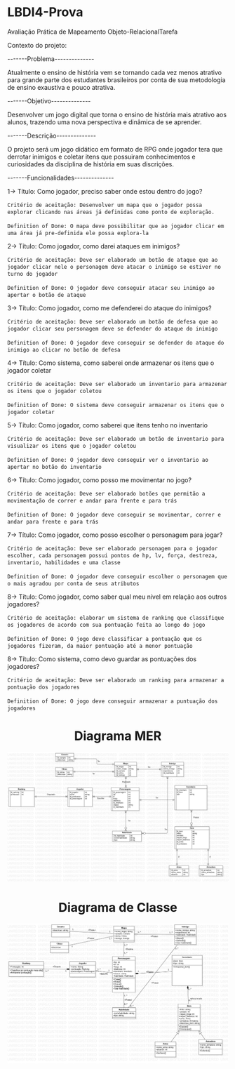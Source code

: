 # LBDI4-Prova
Avaliação Prática de Mapeamento Objeto-RelacionalTarefa

Contexto do projeto:

-------Problema--------------

Atualmente o ensino de história vem se tornando cada vez menos atrativo para grande parte dos estudantes brasileiros por conta de sua metodologia de ensino exaustiva e pouco atrativa.

-------Objetivo--------------

Desenvolver um jogo digital que torna o ensino de história mais atrativo aos alunos, trazendo uma nova perspectiva e dinâmica de se aprender.

-------Descrição--------------

O projeto será um jogo didático em formato de RPG onde jogador tera que derrotar inimigos e coletar itens que possuiram conhecimentos e curiosidades da disciplina de história em suas discrições.


-------Funcionalidades--------------

1-> Título: Como jogador, preciso saber onde estou dentro do jogo?

    Critério de aceitação: Desenvolver um mapa que o jogador possa explorar clicando nas áreas já definidas como ponto de exploração.
    
    Definition of Done: O mapa deve possibilitar que ao jogador clicar em uma área já pre-definida ele possa explora-la
    
2-> Título: Como jogador, como darei ataques em inimigos?
    
    Critério de aceitação: Deve ser elaborado um botão de ataque que ao jogador clicar nele o personagem deve atacar o inimigo se estiver no turno do jogador
    
    Definition of Done: O jogador deve conseguir atacar seu inimigo ao apertar o botão de ataque


3-> Título: Como jogador, como me defenderei do ataque do inimigos?
    
    Critério de aceitação: Deve ser elaborado um botão de defesa que ao jogador clicar seu personagem deve se defender do ataque do inimigo
    
    Definition of Done: O jogador deve conseguir se defender do ataque do inimigo ao clicar no botão de defesa
    
    
4-> Título: Como sistema, como saberei onde armazenar os itens que o jogador coletar
    
    Critério de aceitação: Deve ser elaborado um inventario para armazenar os itens que o jogador coletou 
    
    Definition of Done: O sistema deve conseguir armazenar os itens que o jogador coletar
    
    
5-> Título: Como jogador, como saberei que itens tenho no inventario
    
    Critério de aceitação: Deve ser elaborado um botão de inventario para visualizar os itens que o jogador coletou 
    
    Definition of Done: O jogador deve conseguir ver o inventario ao apertar no botão do inventario
    
    
    
6-> Título: Como jogador, como posso me movimentar no jogo?
    
    Critério de aceitação: Deve ser elaborado botões que permitão a movimentação de correr e andar para frente e para trás
    
    Definition of Done: O jogador deve conseguir se movimentar, correr e andar para frente e para trás

7-> Título: Como jogador, como posso escolher o personagem para jogar?

    Critério de aceitação: Deve ser elaborado personagem para o jogador escolher, cada personagem possui pontos de hp, lv, força, destreza, inventario, habilidades e uma classe  
    
    Definition of Done: O jogador deve conseguir escolher o personagem que o mais agradou por conta de seus atributos
    
8-> Título: Como jogador, como saber qual meu nível em relação aos outros jogadores?

    Critério de aceitação: elaborar um sistema de ranking que classifique os jogadores de acordo com sua pontuação feita ao longo do jogo
  
    Definition of Done: O jogo deve classificar a pontuação que os jogadores fizeram, da maior pontuação até a menor pontuação
    
8-> Título: Como sistema, como devo guardar as pontuações dos jogadores?

    Critério de aceitação: Deve ser elaborado um ranking para armazenar a pontuação dos jogadores
    
    Definition of Done: O jogo deve conseguir armazenar a puntuação dos jogadores
    
  
  <h1 align="center">Diagrama MER</h1>
  <div align="center">
    <img src="https://github.com/GuilhermeSouza852002/LBDI4-Prova/blob/b8f568b8d8e50c00c5dc6c6e1dfd0872d9d10860/Diagramas/DiagramaRelacional.png" width="700px"/>
    </div> 
    
  <h1 align="center">Diagrama de Classe</h1>
  <div align="center">
    <img src="https://github.com/GuilhermeSouza852002/LBDI4-Prova/blob/b4454afc74355765b9e95f35babb4c46be3fefe6/Diagramas/DiagramaClasse.png" width="700px"/>
    </div>

 
